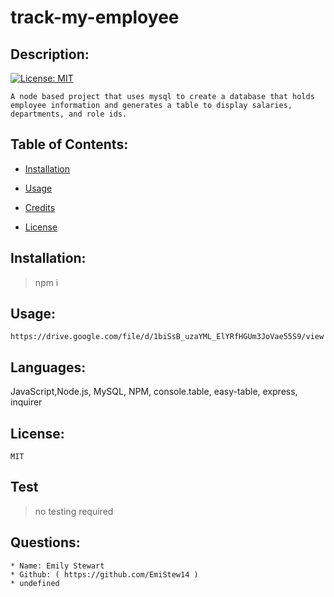 # track-my-employee

  ## Description:

  [![License: MIT](https://img.shields.io/badge/License-MIT-yellow.svg)](https://opensource.org/licenses/MIT)
  
  
    A node based project that uses mysql to create a database that holds employee information and generates a table to display salaries, departments, and role ids.

  ## Table of Contents:
  
  * [Installation](#Installation)
    
  
  * [Usage](#Usage)
    
  
  * [Credits](#Credits)
    
  
  * [License](#License)
    
  

  ## Installation:
  > npm i

  ## Usage:
    https://drive.google.com/file/d/1biSsB_uzaYML_ElYRfHGUm3JoVae55S9/view

  ## Languages:
  JavaScript,Node.js, MySQL, NPM, console.table, easy-table, express, inquirer
  
  ## License:
    MIT

  ## Test
  > no testing required

  ## Questions: 
    * Name: Emily Stewart
    * Github: ( https://github.com/EmiStew14 )
    * undefined

  